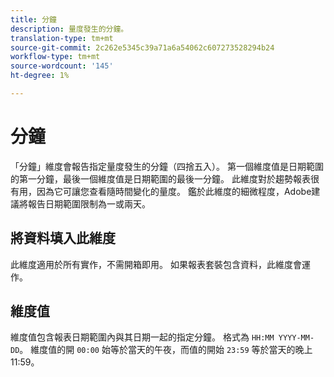 ```yaml
---
title: 分鐘
description: 量度發生的分鐘。
translation-type: tm+mt
source-git-commit: 2c262e5345c39a71a6a54062c607273528294b24
workflow-type: tm+mt
source-wordcount: '145'
ht-degree: 1%

---
```



# 分鐘

「分鐘」維度會報告指定量度發生的分鐘（四捨五入）。 第一個維度值是日期範圍的第一分鐘，最後一個維度值是日期範圍的最後一分鐘。 此維度對於趨勢報表很有用，因為它可讓您查看隨時間變化的量度。 鑑於此維度的細微程度，Adobe建議將報告日期範圍限制為一或兩天。

## 將資料填入此維度

此維度適用於所有實作，不需開箱即用。 如果報表套裝包含資料，此維度會運作。

## 維度值

維度值包含報表日期範圍內與其日期一起的指定分鐘。 格式為 `HH:MM YYYY-MM-DD`。 維度值的開 `00:00` 始等於當天的午夜，而值的開始 `23:59` 等於當天的晚上11:59。
